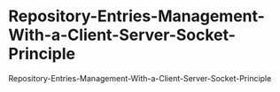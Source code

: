 # Repository-Entries-Management-With-a-Client-Server-Socket-Principle
Repository-Entries-Management-With-a-Client-Server-Socket-Principle
